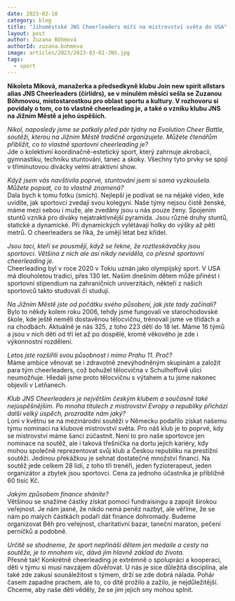 ```yaml
---
date: 2023-02-10
category: blog
title: "Jihoměstské JNS Cheerleaders míří na mistrovství světa do USA"
layout: post
author: Zuzana Böhmová
authorId: zuzana.bohmova
image: articles/2023/2023-03-01-JNS.jpg
tags: 
  - sport
---
```


**Nikoleta Míková, manažerka a předsedkyně klubu Join new spirit allstars alias JNS Cheerleaders (čírlídrs), se v minulém měsíci sešla se Zuzanou Böhmovou, místostarostkou pro oblast sportu a kultury. V rozhovoru si povídaly o tom, co to vlastně cheerleading je, a také o vzniku klubu JNS na Jižním Městě a jeho úspěších.**

*Nikol, naposledy jsme se potkaly před pár týdny na Evolution Cheer Battle, soutěži, kterou na Jižním Městě tradičně organizujete. Můžete čtenářům přiblížit, co to vlastně sportovní cheerleading je?* <br>
Jde o kolektivní koordinačně-estetický sport, který zahrnuje akrobacii, gymnastiku, techniku stuntování, tanec a skoky. Všechny tyto prvky se spojí v tříminutovou divácky velmi atraktivní show.

*Když jsem vás navštívila poprvé, stuntování jsem si sama vyzkoušela. Můžete popsat, co to vlastně znamená?* <br>
Dala bych k tomu fotku (smích). Nejlepší je podívat se na nějaké video, kde uvidíte, jak sportovci zvedají svou kolegyni. Naše týmy nejsou čistě ženské, máme mezi sebou i muže, ale zvedány jsou u nás pouze ženy. Spojením stuntů vzniká pro diváky nejatraktivnější pyramida. Jsou různé druhy stuntů, statické a dynamické. Při dynamických vylétávají holky do výšky až pěti metrů. O cheerleaders se říká, že umějí létat bez křídel.

*Jsou tací, kteří se pousmějí, když se řekne, že roztleskávačky jsou sportovci. Většina z nich ale asi nikdy neviděla, co přesně sportovní cheerleading je.* <br>
Cheerleading byl v roce 2020 v Tokiu uznán jako olympijský sport. V USA má dlouholetou tradici, přes 130 let. Našim dnešním dětem může přinést i sportovní stipendium na zahraničních univerzitách, někteří z našich sportovců takto studovali či studují.

*Na Jižním Městě jste od počátku svého působení, jak jste tady začínali?* <br>
Bylo to někdy kolem roku 2006, tehdy jsme fungovali ve starochodovské škole, kde ještě neměli dostavěnou tělocvičnu, trénovali jsme ve třídách a na chodbách. Aktuálně je nás 325, z toho 223 dětí do 18 let. Máme 16 týmů a jsou v nich děti od tří let až po dospělé, kromě věkového je zde i výkonnostní rozdělení.

*Letos jste rozšířili svou působnost i mimo Prahu 11. Proč?* <br>
Máme ambice věnovat se i zdravotně znevýhodněným skupinám a založit para tým cheerleaders, což bohužel tělocvična v Schulhoffově ulici neumožňuje. Hledali jsme proto tělocvičnu s výtahem a tu jsme nakonec objevili v Letňanech.

*Klub JNS Cheerleaders je největším českým klubem a současně také nejúspěšnějším. Po mnoha titulech z mistrovství Evropy a republiky přichází další velký úspěch, prozradíte nám jaký?* <br>
Loni v květnu se na mezinárodní soutěži v Německu podařilo získat našemu týmu nominaci na klubové mistrovství světa. Pro náš klub je to poprvé, kdy se mistrovství máme šanci zúčastnit. Není to pro naše sportovce jen nominace na soutěž, ale i taková třešnička na dortu jejich kariéry, kdy mohou společně reprezentovat svůj klub a Českou republiku na prestižní soutěži. Jedinou překážkou je sehnat dostatečné množství financí. Na soutěž jede celkem 28 lidí, z toho tři trenéři, jeden fyzioterapeut, jeden organizátor a zbytek jsou sportovci. Cena za jednoho účastníka je přibližně 60 tisíc Kč.

*Jakým způsobem finance sháníte?* <br>
Většinou se snažíme částky získat pomocí fundraisingu a zapojit širokou veřejnost. Je nám jasné, že nikdo nemá peněz nazbyt, ale věříme, že se nám po malých částkách podaří dát finance dohromady. Budeme organizovat Běh pro veřejnost, charitativní bazar, taneční maraton, pečení perníčků a podobně.

*Určitě se shodneme, že sport nepřináší dětem jen medaile a cesty na soutěže, je to mnohem víc, dává jim hlavně základ do života.* <br>
Přesně tak! Konkrétně cheerleading je extrémně o spolupráci a kooperaci, děti v týmu si musí navzájem důvěřovat. U nás je sice důležitá disciplína, ale také zde zakusí sounáležitost s týmem, drží se zde dobrá nálada. Pohár časem zapadne prachem, ale to, co dítě prožilo a zažilo, je nejdůležitější. Chceme, aby naše děti věděly, že se jim jejich sny mohou splnit. 
